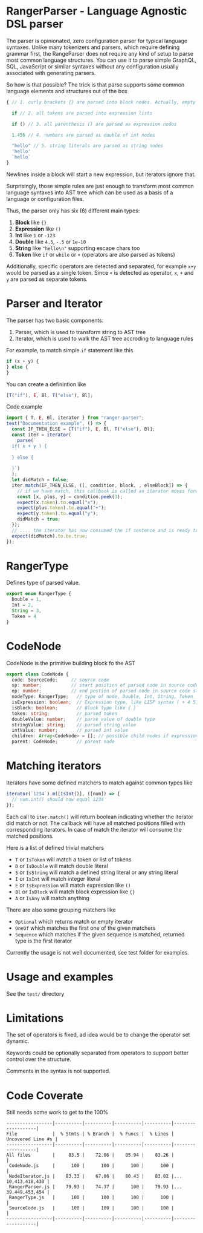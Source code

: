 # RangerParser - Language Agnostic DSL parser

The parser is opinionated, zero configuration parser for typical language syntaxes. Unlike
many tokenizers and parsers, which require defining grammar first, the RangeParser does not
require any kind of setup to parse most common language structures. You can use it to parse
simple GraphQL, SQL, JavaScript or similar syntaxes without any configuration usually associated
with generating parsers.

So how is that possible? The trick is that parse supports some common language elements and structures
out of the box

```typescript
{ // 1. curly brackets {} are parsed into block nodes. Actually, empty file is invisible block

  if // 2. all tokens are parsed into expression lists

  if () // 3. all parenthesis () are parsed as expression nodes

  1.456 // 4. numbers are parsed as double of int nodes

  "hello" // 5. string literals are parsed as string nodes
  'hello'
  `hello`
}
```

Newlines inside a block will start a new expression, but iterators ignore that.

Surprisingly, those simple rules are just enough to transform most common language syntaxes into AST tree
which can be used as a basis of a language or configuration files.

Thus, the parser only has six (6) different main types:

1. **Block** like `{}`
2. **Expression** like `()`
3. **Int** like `1` or `-123`
4. **Double** like `4.5`, `-.5` or `1e-10`
5. **String** like `"hello\n"` supporting escape chars too
6. **Token** like `if` or `while` or `+` (operators are also parsed as tokens)

Additionally, specific operators are detected and separated, for example `x+y` would be parsed as a
single token. Since `+` is detected as operator, `x`, `+` and `y` are parsed as separate tokens.

# Parser and Iterator

The parser has two basic components:

1. Parser, which is used to transform string to AST tree
2. Iterator, which is used to walk the AST tree accroding to language rules

For example, to match simple `if` statement like this

```typescript
if (x + y) {
} else {
}
```

You can create a definintion like

```typescript
[T("if"), E, Bl, T("else"), Bl];
```

Code example

```typescript
import { T, E, Bl, iterator } from "ranger-parser";
test("Documentation example", () => {
  const IF_THEN_ELSE = [T("if"), E, Bl, T("else"), Bl];
  const iter = iterator(
    parse(`
  if( x + y ) {
  
  } else {
  
  }`)
  );
  let didMatch = false;
  iter.match(IF_THEN_ELSE, ([, condition, block, , elseBlock]) => {
    // if we have match, this callback is called an iterator moves forward
    const [x, plus, y] = condition.peek(3);
    expect(x.token).to.equal("x");
    expect(plus.token).to.equal("+");
    expect(y.token).to.equal("y");
    didMatch = true;
  });
  // .... the iterator has now consumed the if sentence and is ready to consume more data
  expect(didMatch).to.be.true;
});
```

# RangerType

Defines type of parsed value.

```typescript
export enum RangerType {
  Double = 1,
  Int = 2,
  String = 3,
  Token = 4
}
```

# CodeNode

CodeNode is the primitive building block fo the AST

```typescript
export class CodeNode {
  code: SourceCode;     // source code
  sp: number;           // start position of parsed node in source code string
  ep: number;           // end postion of parsed node in source code string
  nodeType: RangerType;   // type of node, Double, Int, String, Token
  isExpression: boolean;  // Expression type, like LISP syntax ( + 4 5)
  isBlock: boolean;       // Block type like { }
  token: string;          // parsed token
  doubleValue: number;    // parse value of double type
  stringValue: string;    // parsed string value
  intValue: number;       // parsed int value
  children: Array<CodeNode> = []; // possible child nodes if expression or block
  parent: CodeNode;       // parent node
```

# Matching iterators

Iterators have some defined matchers to match against common types like

```typescript
iterator(`1234`).m([IsInt()], ([num]) => {
  // num.int() should now equal 1234
});
```

Each call to `iter.match()` will return boolean indicating whether the iterator did match or not.
The callback will have all matched positions filled with corresponding iterators. In case of match the iterator will consume the matched positions.

Here is a list of defined trivial matchers

- `T` or `IsToken` will match a token or list of tokens
- `D` or `IsDouble` will match double literal
- `S` or `IsString` will match a defined string literal or any string literal
- `I` or `IsInt` will match integer literal
- `E` or `IsExpression` will match expression like `()`
- `Bl` or `IsBlock` will match block expression like `{}`
- `A` or `IsAny` will match anything

There are also some grouping matchers like

- `Optional` which returns match or empty iterator
- `OneOf` which matches the first one of the given matchers
- `Sequence` which matches if the given sequence is matched, returned type is the first iterator

Currently the usage is not well documented, see test folder for examples.

# Usage and examples

See the `test/` directory

# Limitations

The set of operators is fixed, ad idea would be to change the operator set dynamic.

Keywords could be optionally separated from operators to support better control over the structure.

Comments in the syntax is not supported.

# Code Coverate

Still needs some work to get to the 100%

```
-----------------|----------|----------|----------|----------|-------------------|
File             |  % Stmts | % Branch |  % Funcs |  % Lines | Uncovered Line #s |
-----------------|----------|----------|----------|----------|-------------------|
All files        |     83.5 |    72.06 |    85.94 |    83.26 |                   |
 CodeNode.js     |      100 |      100 |      100 |      100 |                   |
 NodeIterator.js |    83.33 |    67.06 |    80.43 |    83.02 |... 10,413,418,430 |
 RangerParser.js |    79.93 |    74.37 |      100 |    79.93 |... 39,449,453,454 |
 RangerType.js   |      100 |      100 |      100 |      100 |                   |
 SourceCode.js   |      100 |      100 |      100 |      100 |                   |
-----------------|----------|----------|----------|----------|-------------------|
```
